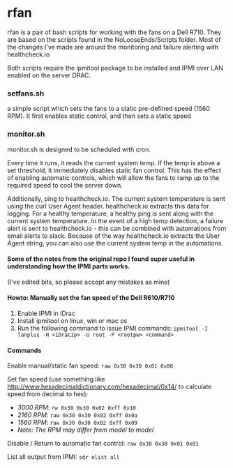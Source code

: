 # rfan

rfan is a pair of bash scripts for working with the fans on a Dell R710. They are based on the scripts found in the NoLooseEnds/Scripts folder. Most of the changes I've made are around the monitoring and failure alerting with healthcheck.io

Both scripts require the ipmitool package to be installed and IPMI over LAN enabled on the server DRAC.

### setfans.sh
a simple script which sets the fans to a static pre-defined speed (1560 RPM).
It first enables static control, and then sets a static speed

### monitor.sh
monitor.sh is designed to be scheduled with cron.

Every time it runs, it reads the current system temp. If the temp is above a set threshold, it immediately disables static fan control. This has the effect of enabling automatic controls, which will allow the fans to ramp up to the required speed to cool the server down.

Additionally, ping to healthcheck.io. The current system temperature is sent using the curl User Agent header. healthcheck.io extracts this data for logging. For a healthy temperature, a healthy ping is sent along with the current system temperature. In the event of a high temp detection, a failure alert is sent to healthcheck.io - this can be combined with automations from email alerts to slack. Because of the way healthcheck.io extracts the User Agent string, you can also use the current system temp in the automations.

#### Some of the notes from the original repo I found super useful in understanding how the IPMI parts works.
(I've edited bits, so please accept any mistakes as mine) 

#### Howto: Manually set the fan speed of the Dell R610/R710

1. Enable IPMI in iDrac
2. Install ipmitool on linux, win or mac os
3. Run the following command to issue IPMI commands: 
`ipmitool -I lanplus -H <iDracip> -U root -P <rootpw> <command>`

#### Commands

Enable manual/static fan speed: `raw 0x30 0x30 0x01 0x00`

Set fan speed (use something like http://www.hexadecimaldictionary.com/hexadecimal/0x14/ to calculate speed from decimal to hex):
 - *3000 RPM*: `rw 0x30 0x30 0x02 0xff 0x10`
 - *2160 RPM*: `raw 0x30 0x30 0x02 0xff 0x0a`
 - *1560 RPM*: `raw 0x30 0x30 0x02 0xff 0x09`
 - _Note: The RPM may differ from model to model_

Disable / Return to automatic fan control: `raw 0x30 0x30 0x01 0x01`

List all output from IPMI: `sdr elist all`
